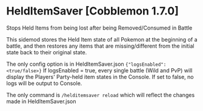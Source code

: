 # HeldItemSaver [Cobblemon 1.7.0]
Stops Held Items from being lost after being Removed/Consumed in Battle

This sidemod stores the Held Item state of all Pokemon at the beginning of a battle, and then restores any items that are missing/different from the initial state back to their original state.

The only config option is in
HeldItemSaver.json
```{"logsEnabled":<true/false>}```
If logsEnabled = true, every single battle (Wild and PvP) will display the Players' Party-held item states in the Console.
If set to false, no logs will be output to Console.

The only command is
```/helditemsaver reload```
which will reflect the changes made in HeldItemSaver.json
